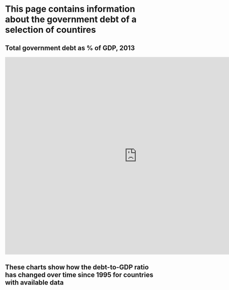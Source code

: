 # This page contains information about the government debt of a selection of countires
## Total government debt as % of GDP, 2013
<iframe src="https://data.oecd.org/chart/65JM" width="860" height="645" style="border: 0" mozallowfullscreen="true" webkitallowfullscreen="true" allowfullscreen="true"><a href="https://data.oecd.org/chart/65JM" target="_blank">OECD Chart: General government debt, Total, % of GDP, Annual, 2013</a></iframe>

## These charts show how the debt-to-GDP ratio has changed over time since 1995 for countries with available data
<div class="flourish-embed flourish-chart" data-src="visualisation/3758148" data-url="https://flo.uri.sh/visualisation/3758148/embed" aria-label=""><script src="https://public.flourish.studio/resources/embed.js"></script></div>
